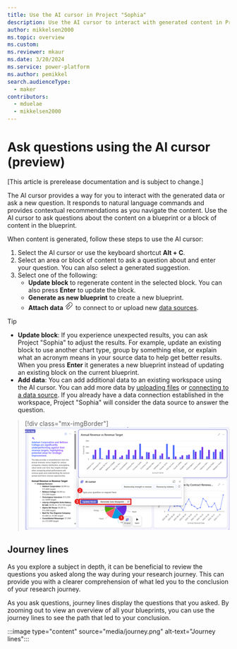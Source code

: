 ```yaml
---
title: Use the AI cursor in Project "Sophia"
description: Use the AI cursor to interact with generated content in Project "Sophia" by asking follow-up questions and expanding the research journey
author: mikkelsen2000
ms.topic: overview
ms.custom: 
ms.reviewer: mkaur
ms.date: 3/20/2024
ms.service: power-platform
ms.author: pemikkel
search.audienceType:
  - maker
contributors:
  - mduelae
  - mikkelsen2000
---
```


# Ask questions using the AI cursor (preview)

[This article is prerelease documentation and is subject to change.]

The AI cursor provides a way for you to interact with the generated data or ask a new question. It responds to natural language commands and provides contextual recommendations as you navigate the content. Use the AI cursor to ask questions about the content on a blueprint or a block of content in the blueprint.

When content is generated, follow these steps to use the AI cursor:

1. Select the AI cursor or use the keyboard shortcut **Alt + C**.
2. Select an area or block of content to ask a question about and enter your question. You can also select a generated suggestion.
3. Select one of the following:
   - **Update block** to regenerate content in the selected block. You can also press **Enter** to update the block.
   - **Generate as new blueprint** to create a new blueprint.
   - **Attach data** ![attach data button](media/attach-data-button.png) to connect to or upload new [data sources](data-connections.md).

> [!TIP]
> - **Update block**: If you experience unexpected results, you can ask Project "Sophia" to adjust the results. For example, update an existing block to use another chart type, group by something else, or explain what an acronym means in your source data to help get better results. When you press **Enter** it generates a new blueprint instead of updating an existing block on the current blueprint.
> - **Add data**: You can add additional data to an existing workspace using the AI cursor. You can add more data by [uploading files](data-connections.md#uploading-files) or [connecting to a data source](data-connections.md#connecting-to-a-data-source). If you already have a data connection established in the workspace, Project "Sophia" will consider the data source to answer the question.
   
   > [!div class="mx-imgBorder"]
   > ![Use the AI cursor.](media/ai-cursor-affect.png)

## Journey lines

As you explore a subject in depth, it can be beneficial to review the questions you asked along the way during your research journey. This can provide you with a clearer comprehension of what led you to the conclusion of your research journey.

As you ask questions, journey lines display the questions that you asked. By zooming out to view an overview of all your blueprints, you can use the journey lines to see the path that led to your conclusion.

:::image type="content" source="media/journey.png" alt-text="Journey lines":::

